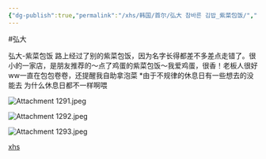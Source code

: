 ```yaml
---
{"dg-publish":true,"permalink":"/xhs/韩国/首尔/弘大 참바른 김밥_紫菜包饭/","tags":["rednote","首尔"],"created":"2024-09-09","updated":"2025-04-04T22:10:54.063+08:00"}
---
```


#弘大

弘大-紫菜包饭 路上经过了别的紫菜包饭，因为名字长得都差不多差点走错了。很小的一家店，是朋友推荐的～点了鸡蛋的紫菜包饭～我爱鸡蛋，很香！老板人很好ww一直在包包卷卷，还提醒我自助拿泡菜
*由于不规律的休息日有一些想去的没能去 为什么休息日都不一样啊喂

![Attachment 1291.jpeg](/img/user/xhs/%E9%9F%A9%E5%9B%BD/%E9%A6%96%E5%B0%94/photo-%E9%A6%96%E5%B0%94/Attachment%201291.jpeg)


![Attachment 1292.jpeg](/img/user/xhs/%E9%9F%A9%E5%9B%BD/%E9%A6%96%E5%B0%94/photo-%E9%A6%96%E5%B0%94/Attachment%201292.jpeg)


![Attachment 1293.jpeg](/img/user/xhs/%E9%9F%A9%E5%9B%BD/%E9%A6%96%E5%B0%94/photo-%E9%A6%96%E5%B0%94/Attachment%201293.jpeg)



[xhs](https://www.xiaohongshu.com/explore/672a615d000000001a035923?xsec_token=ABD3ui-4sBoQI1Ae4AKTfOp9fF_emku0jTvtZ5ivI9Pn0=&xsec_source=pc_user)
